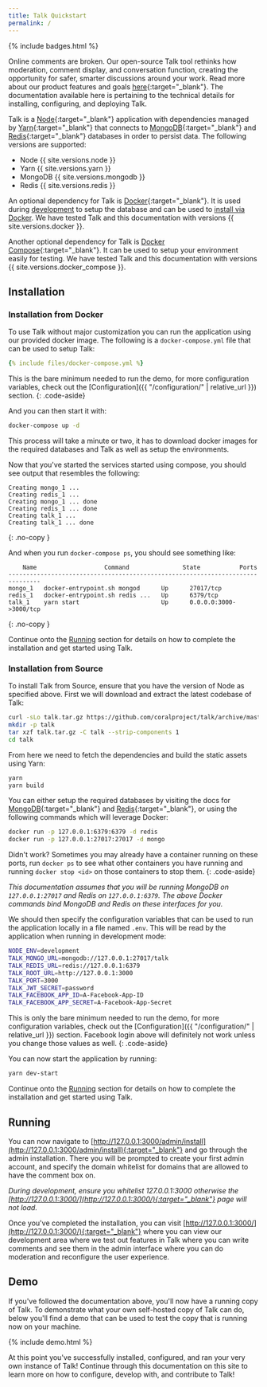 ```yaml
---
title: Talk Quickstart
permalink: /
---
```


{% include badges.html %}

Online comments are broken. Our open-source Talk tool rethinks how moderation,
comment display, and conversation function, creating the opportunity for safer,
smarter discussions around your work. Read more about our product features and
goals [here](https://coralproject.net/products/talk.html){:target="_blank"}. The
documentation available here is pertaining to the technical details for
installing, configuring, and deploying Talk.

Talk is a [Node](https://nodejs.org/){:target="_blank"} application with
dependencies managed by
[Yarn](https://yarnpkg.com/en/docs/install){:target="_blank"} that connects to
[MongoDB](https://docs.mongodb.com/manual/installation/){:target="_blank"} and
[Redis](https://redis.io/topics/quickstart){:target="_blank"} databases in order
to persist data. The following versions are supported:

- Node {{ site.versions.node }}
- Yarn {{ site.versions.yarn }}
- MongoDB {{ site.versions.mongodb }}
- Redis {{ site.versions.redis }}

An optional dependency for Talk is
[Docker](https://www.docker.com/community-edition#/download){:target="_blank"}.
It is used during [development](#development) to setup the database and can be
used to [install via Docker](#installation-from-docker).  We have tested Talk
and this documentation with versions {{ site.versions.docker }}.

Another optional dependency for Talk is
[Docker Compose](https://docs.docker.com/compose/install/){:target="_blank"}. It
can be used to setup your environment easily for testing. We have tested Talk
and this documentation with versions {{ site.versions.docker_compose }}.

## Installation

### Installation from Docker

To use Talk without major customization you can run the application using our
provided docker image. The following is a `docker-compose.yml` file that can
be used to setup Talk:

```yml
{% include files/docker-compose.yml %}
```

This is the bare minimum needed to run the demo, for more configuration
variables, check out the [Configuration]({{ "/configuration/" | relative_url }}) section.
{: .code-aside}

And you can then start it with:

```bash
docker-compose up -d
```

This process will take a minute or two, it has to download docker images for the
required databases and Talk as well as setup the environments.

Now that you've started the services started using compose, you should see
output that resembles the following:

```
Creating mongo_1 ...
Creating redis_1 ...
Creating mongo_1 ... done
Creating redis_1 ... done
Creating talk_1 ...
Creating talk_1 ... done
```
{: .no-copy }

And when you run `docker-compose ps`, you should see something like:

```
    Name                   Command               State           Ports
-------------------------------------------------------------------------------
mongo_1   docker-entrypoint.sh mongod      Up      27017/tcp
redis_1   docker-entrypoint.sh redis ...   Up      6379/tcp
talk_1    yarn start                       Up      0.0.0.0:3000->3000/tcp
```
{: .no-copy }

Continue onto the [Running](#running) section for details on how to complete the
installation and get started using Talk.

### Installation from Source

To install Talk from Source, ensure that you have the version of Node as
specified above. First we will download and extract the latest codebase of Talk:

```bash
curl -sLo talk.tar.gz https://github.com/coralproject/talk/archive/master.tar.gz
mkdir -p talk
tar xzf talk.tar.gz -C talk --strip-components 1
cd talk
```

From here we need to fetch the dependencies and build the static assets using
Yarn:

```bash
yarn
yarn build
```

You can either setup the required databases by visiting the docs for [MongoDB](https://docs.mongodb.com/manual/installation/){:target="_blank"} and
[Redis](https://redis.io/topics/quickstart){:target="_blank"}, or using the following commands which will leverage Docker:

```bash
docker run -p 127.0.0.1:6379:6379 -d redis
docker run -p 127.0.0.1:27017:27017 -d mongo
```

Didn't work? Sometimes you may already have a container running on these ports,
run `docker ps` to see what other containers you have running and running
`docker stop <id>` on those containers to stop them.
{: .code-aside}

_This documentation assumes that you will be running MongoDB on
`127.0.0.1:27017` and Redis on `127.0.0.1:6379`. The above Docker commands bind
MongoDB and Redis on these interfaces for you._

We should then specify the configuration variables that can be used to run the
application locally in a file named `.env`. This will be read by the application
when running in development mode:

```bash
NODE_ENV=development
TALK_MONGO_URL=mongodb://127.0.0.1:27017/talk
TALK_REDIS_URL=redis://127.0.0.1:6379
TALK_ROOT_URL=http://127.0.0.1:3000
TALK_PORT=3000
TALK_JWT_SECRET=password
TALK_FACEBOOK_APP_ID=A-Facebook-App-ID
TALK_FACEBOOK_APP_SECRET=A-Facebook-App-Secret
```

This is only the bare minimum needed to run the demo, for more configuration
variables, check out the [Configuration]({{ "/configuration/" | relative_url }}) section. Facebook login above
will definitely not work unless you change those values as well.
{: .code-aside}

You can now start the application by running:

```bash
yarn dev-start
```

Continue onto the [Running](#running) section for details on how to complete the
installation and get started using Talk.

## Running

You can now navigate to
[http://127.0.0.1:3000/admin/install](http://127.0.0.1:3000/admin/install){:target="_blank"}
and go through the admin installation. There you will be prompted to create your
first admin account, and specify the domain whitelist for domains that are
allowed to have the comment box on.

_During development, ensure you whitelist 127.0.0.1:3000 otherwise the
[http://127.0.0.1:3000/](http://127.0.0.1:3000/){:target="_blank"} page will not
load._

Once you've completed the installation, you can visit
[http://127.0.0.1:3000/](http://127.0.0.1:3000/){:target="_blank"} where you can
view our development area where we test out features in Talk where you can write
comments and see them in the admin interface where you can do moderation and
reconfigure the user experience.

## Demo

If you've followed the documentation above, you'll now have a running copy of
Talk. To demonstrate what your own self-hosted copy of Talk can do, below
you'll find a demo that can be used to test the copy that is running now on your
machine.

{% include demo.html %}

At this point you've successfully installed, configured, and ran your very own
instance of Talk! Continue through this documentation on this site to learn more
on how to configure, develop with, and contribute to Talk!